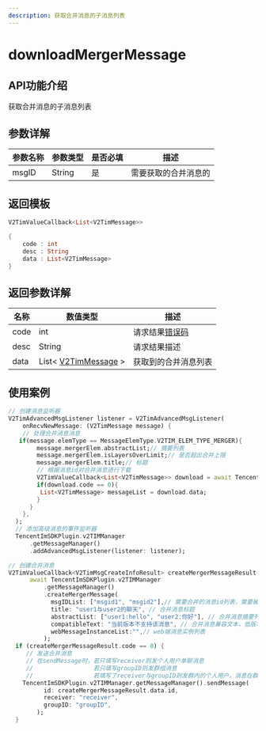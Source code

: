 ```yaml
---
description: 获取合并消息的子消息列表
---
```


# downloadMergerMessage

## API功能介绍

获取合并消息的子消息列表

## 参数详解

| 参数名称  | 参数类型   | 是否必填 | 描述         |
| ----- | ------ | ---- | ---------- |
| msgID | String | 是    | 需要获取的合并消息的 |

## 返回模板

```dart
V2TimValueCallback<List<V2TimMessage>>

{
    code : int
    desc : String
    data : List<V2TimMessage>
}
```

## 返回参数详解

| 名称   | 数值类型                                                             | 描述                                                             |
| ---- | ---------------------------------------------------------------- | -------------------------------------------------------------- |
| code | int                                                              | 请求结果[错误码](https://cloud.tencent.com/document/product/269/1671) |
| desc | String                                                           | 请求结果描述                                                         |
| data | List< [V2TimMessage](../guan-jian-lei/message/v2timmessage.md) > | 获取到的合并消息列表                                                     |

## 使用案例  &#x20;

```dart
// 创建消息监听器
V2TimAdvancedMsgListener listener = V2TimAdvancedMsgListener(
    onRecvNewMessage: (V2TimMessage message) {
    // 处理合并消息消息
   if(message.elemType == MessageElemType.V2TIM_ELEM_TYPE_MERGER){
        message.mergerElem.abstractList;// 摘要列表
        message.mergerElem.isLayersOverLimit;// 是否超出合并上限
        message.mergerElem.title;// 标题
        // 根据消息id对合并消息进行下载
        V2TimValueCallback<List<V2TimMessage>> download = await TencentImSDKPlugin.v2TIMManager.getMessageManager().downloadMergerMessage(msgID: message.msgID,);
        if(download.code == 0){
         List<V2TimMessage> messageList = download.data;
        }
      }
    },
  );
  // 添加高级消息的事件监听器
  TencentImSDKPlugin.v2TIMManager
      .getMessageManager()
      .addAdvancedMsgListener(listener: listener);

// 创建合并消息
V2TimValueCallback<V2TimMsgCreateInfoResult> createMergerMessageResult =
      await TencentImSDKPlugin.v2TIMManager
          .getMessageManager()
          .createMergerMessage(
            msgIDList: ["msgid1", "msgid2"],// 需要合并的消息id列表，需要被转发的消息列表，消息列表里可以包含合并消息，不能包含群 Tips 消息
            title: "user1与user2的聊天", // 合并消息标题
            abstractList: ["user1:hello", "user2:你好"], // 合并消息摘要列表
            compatibleText: "当前版本不支持该消息", // 合并消息兼容文本，低版本 SDK 如果不支持合并消息，默认会收到一条文本消息，文本消息的内容为 compatibleText
            webMessageInstanceList:"",// web端消息实例列表
          );
  if (createMergerMessageResult.code == 0) {
     // 发送合并消息
     // 在sendMessage时，若只填写receiver则发个人用户单聊消息
     //                 若只填写groupID则发群组消息
     //                 若填写了receiver与groupID则发群内的个人用户，消息在群聊中显示，只有指定receiver能看见
    TencentImSDKPlugin.v2TIMManager.getMessageManager().sendMessage(
          id: createMergerMessageResult.data.id,
          receiver: "receiver",
          groupID: "groupID",
        );
  }
```
